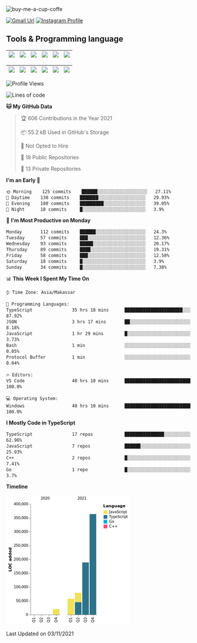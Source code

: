 
![buy-me-a-cup-coffe](https://www.buymeacoffee.com/assets/img/guidelines/download-assets-sm-1.svg)

[![Gmail Url](https://img.shields.io/twitter/url?label=aaulia.raahman@gmail.com&logo=gmail&style=social&url=http%3A%2F%2Fmailto%3Acontact.aaulia.raahman@gmail.com)](mailto:aaulia.raahman@gmail.com) [![Instagram Profile](https://img.shields.io/twitter/url?label=auliyrhman&logo=instagram&style=social&url=https://www.instagram.com/auliyrhman/)](https://www.instagram.com/auliyrhman)

## Tools & Programming language

| [<img src="https://upload.wikimedia.org/wikipedia/commons/4/4c/Typescript_logo_2020.svg" width="50">]() | [<img src="https://cdn.svgporn.com/logos/javascript.svg" width="50">]() | [<img src="https://cdn.svgporn.com/logos/mysql.svg" width="50">]() | <img src="https://cdn.svgporn.com/logos/firebase.svg" width="50"/> | <img src="https://cdn.svgporn.com/logos/mongodb.svg" width="50"/> | <img src="https://cdn.worldvectorlogo.com/logos/c.svg" width="50"/> |
| ------------------------------------------------------------------------------------------------------- | ----------------------------------------------------------------------- | --------------------------------------------------------------------------------------------- | ------------------------------------------------------------------ | ----------------------------------------------------------- | ------------------------------------------------------------------ |

| [<img src="https://www.svgrepo.com/show/306460/nestjs.svg" width="50">]() | [<img src="https://camo.githubusercontent.com/8ac3f7b51de4853384673841868d1c6eb9de77c3b44a891dc53ff9ec27457d3f/68747470733a2f2f636e63662d6272616e64696e672e6e65746c6966792e6170702f696d672f70726f6a656374732f677270632f686f72697a6f6e74616c2f636f6c6f722f677270632d686f72697a6f6e74616c2d636f6c6f722e737667" width="50">]() | [<img src="https://upload.wikimedia.org/wikipedia/commons/8/8e/Nextjs-logo.svg" width="50">]() | [<img src="https://upload.wikimedia.org/wikipedia/commons/a/a7/React-icon.svg" width="50">]() |  [<img src="https://upload.wikimedia.org/wikipedia/commons/d/d9/Node.js_logo.svg" width="50">]() | [<img src="https://cdn.svgporn.com/logos/express.svg" width="50">]() |
| ---------------------------------------------------------------------------------------------- | --------------------------------------------------------------------------------------------------------------------------------------------------------------------------------------------------------------------------------------------------------------------------------------------------------------------------- | ------------------------------------------------------------------------- | ------------------------------------------------------------------- | ------------------------------------------------------------------- | ------------------------------------------------------------------- |


<!--
**aulyarahman/aulyarahman** is a ✨ _special_ ✨ repository because its `README.md` (this file) appears on your GitHub profile.

Here are some ideas to get you started:

- 🔭 I’m currently working on ...
- 🌱 I’m currently learning ...
- 👯 I’m looking to collaborate on ...
- 🤔 I’m looking for help with ...
- 💬 Ask me about ...
- 📫 How to reach me: ...
- 😄 Pronouns: ...
- ⚡ Fun fact: ...
-->

<!--START_SECTION:waka-->
![Profile Views](http://img.shields.io/badge/Profile%20Views-0-blue)

![Lines of code](https://img.shields.io/badge/From%20Hello%20World%20I%27ve%20Written-709061%20lines%20of%20code-blue)

**🐱 My GitHub Data** 

> 🏆 606 Contributions in the Year 2021
 > 
> 📦 55.2 kB Used in GitHub's Storage 
 > 
> 🚫 Not Opted to Hire
 > 
> 📜 18 Public Repositories 
 > 
> 🔑 13 Private Repositories  
 > 
**I'm an Early 🐤** 

```text
🌞 Morning    125 commits    ██████░░░░░░░░░░░░░░░░░░░   27.11% 
🌆 Daytime    138 commits    ███████░░░░░░░░░░░░░░░░░░   29.93% 
🌃 Evening    180 commits    █████████░░░░░░░░░░░░░░░░   39.05% 
🌙 Night      18 commits     █░░░░░░░░░░░░░░░░░░░░░░░░   3.9%

```
📅 **I'm Most Productive on Monday** 

```text
Monday       112 commits    ██████░░░░░░░░░░░░░░░░░░░   24.3% 
Tuesday      57 commits     ███░░░░░░░░░░░░░░░░░░░░░░   12.36% 
Wednesday    93 commits     █████░░░░░░░░░░░░░░░░░░░░   20.17% 
Thursday     89 commits     ████░░░░░░░░░░░░░░░░░░░░░   19.31% 
Friday       58 commits     ███░░░░░░░░░░░░░░░░░░░░░░   12.58% 
Saturday     18 commits     █░░░░░░░░░░░░░░░░░░░░░░░░   3.9% 
Sunday       34 commits     █░░░░░░░░░░░░░░░░░░░░░░░░   7.38%

```


📊 **This Week I Spent My Time On** 

```text
⌚︎ Time Zone: Asia/Makassar

💬 Programming Languages: 
TypeScript               35 hrs 18 mins      ██████████████████████░░░   87.92% 
JSON                     3 hrs 17 mins       ██░░░░░░░░░░░░░░░░░░░░░░░   8.18% 
JavaScript               1 hr 29 mins        █░░░░░░░░░░░░░░░░░░░░░░░░   3.73% 
Bash                     1 min               ░░░░░░░░░░░░░░░░░░░░░░░░░   0.05% 
Protocol Buffer          1 min               ░░░░░░░░░░░░░░░░░░░░░░░░░   0.04%

🔥 Editors: 
VS Code                  40 hrs 10 mins      █████████████████████████   100.0%

💻 Operating System: 
Windows                  40 hrs 10 mins      █████████████████████████   100.0%

```

**I Mostly Code in TypeScript** 

```text
TypeScript               17 repos            ███████████████░░░░░░░░░░   62.96% 
JavaScript               7 repos             ██████░░░░░░░░░░░░░░░░░░░   25.93% 
C++                      2 repos             █░░░░░░░░░░░░░░░░░░░░░░░░   7.41% 
Go                       1 repo              █░░░░░░░░░░░░░░░░░░░░░░░░   3.7%

```


**Timeline**

![Chart not found](https://raw.githubusercontent.com/aulyarahman/aulyarahman/main/charts/bar_graph.png) 


 Last Updated on 03/11/2021
<!--END_SECTION:waka-->
